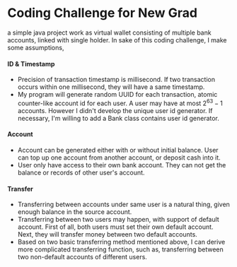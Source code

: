 # Coding Challenge for New Grad
a simple java project work as virtual wallet consisting of multiple bank accounts, linked with single holder. In sake of this coding challenge, I make some assumptions,

#### ID & Timestamp
- Precision of transaction timestamp is millisecond. If two transaction occurs within one millisecond, they will have a same timestamp.
- My program will generate random UUID for each transaction, atomic counter-like account id for each user. A user may have at most $2^{63}-1$ accounts. However I didn't develop the unique user id generator. If necessary, I'm willing to add a Bank class contains user id generator.

#### Account
- Account can be generated either with or without initial balance. User can top up one account from another account, or deposit cash into it.
- User only have access to their own bank account. They can not get the balance or records of other user's account.

#### Transfer
- Transferring between accounts under same user is a natural thing, given enough balance in the source account.
- Transferring between two users may happen, with support of default account. First of all, both users must set their own default account. Next, they will transfer money between two default accounts.
- Based on two basic transferring method mentioned above, I can derive more complicated transferring function, such as, transferring between two non-default accounts of different users.
